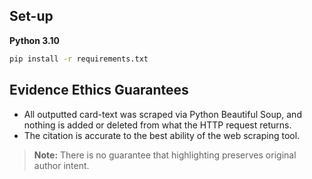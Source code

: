 ## Set-up
**Python 3.10**
```bash
pip install -r requirements.txt
```

## Evidence Ethics Guarantees
- All outputted card-text was scraped via Python Beautiful Soup, and nothing is added or deleted from what the HTTP request returns.
- The citation is accurate to the best ability of the web scraping tool.

> **Note:** There is no guarantee that highlighting preserves original author intent.
